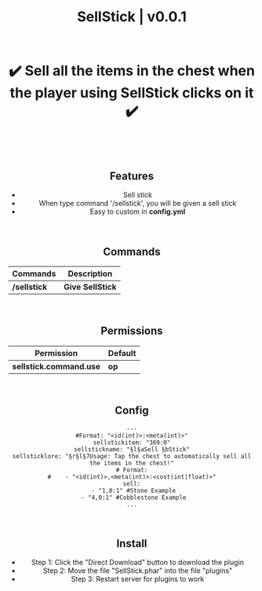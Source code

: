 <div align="center">
<h1>SellStick | v0.0.1<h1>
<br>
✔️ Sell all the items in the chest when the player using SellStick clicks on it ✔️
</p>

<br>

## Features
- Sell stick
- When type command '/sellstick', you will be given a sell stick
- Easy to custom in **config.yml**

<br>

## Commands
| **Commands** | **Description** |
| --- | --- |
| **/sellstick** | **Give SellStick** |

<br>

## Permissions
| **Permission** | **Default** |
| --- | --- |
| **sellstick.command.use** | **op** |
	
<br>

## Config
```
---
#Format: "<id(int)>:<meta(int)>"
sellstickitem: "369:0"
sellstickname: "§l§aSell §bStick"
sellsticklore: "§r§l§7Usage: Tap the chest to automatically sell all the items in the chest!"
# Format:
#    - "<id(int)>,<meta(int)>:<cost(int|float)>"
sell:
 - "1,0:1" #Stone Example
 - "4,0:1" #Cobblestone Example
...
```

<br>

## Install
- Step 1: Click the "Direct Download" button to download the plugin
- Step 2: Move the file "SellStick.phar" into the file "plugins"
- Step 3: Restart server for plugins to work
